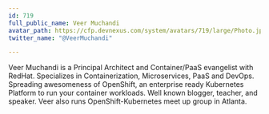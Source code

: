 ```yaml
---
id: 719
full_public_name: Veer Muchandi
avatar_path: https://cfp.devnexus.com/system/avatars/719/large/Photo.jpg?1505238438
twitter_name: "@VeerMuchandi"

---
```

Veer Muchandi is a Principal Architect and Container/PaaS evangelist with RedHat. Specializes in Containerization, Microservices, PaaS and DevOps. Spreading awesomeness of OpenShift, an enterprise ready Kubernetes Platform to run your container workloads. Well known blogger, teacher, and speaker. Veer also runs OpenShift-Kubernetes meet up group in Atlanta.